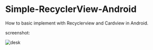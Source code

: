 # Simple-RecyclerView-Android
How to basic implement with Recyclerview and Cardview in Android.

screenshot:

![desk](https://s19.postimg.org/4z3ybdt3n/photo_2016_08_06_11_37_54.jpg)
